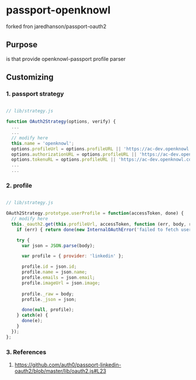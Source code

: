 # passport-openknowl

forked fron jaredhanson/passport-oauth2

## Purpose

is that provide openknowl-passport profile parser

## Customizing

### 1. passport strategy

```javascript

// lib/strategy.js

function OAuth2Strategy(options, verify) {
  ...
  ...
  // modify here
  this.name = 'openknowl';
  options.profileUrl = options.profileURL || 'https://ac-dev.openknowl.com/api/me';
  options.authorizationURL = options.profileURL || 'https://ac-dev.openknowl.com/api/token';
  options.tokenuRL = options.profileURL || 'https://ac-dev.openknowl.com/api/token';
  ...
  ...
```

### 2. profile

```javascript

// lib/strategy.js

OAuth2Strategy.prototype.userProfile = function(accessToken, done) {
  // modify here
  this._oauth2.get(this.profileUrl, accessToken, function (err, body, res) {
    if (err) { return done(new InternalOAuthError('failed to fetch user profile', err)); }

    try {
      var json = JSON.parse(body);

      var profile = { provider: 'linkedin' };

      profile.id = json.id;
      profile.name = json.name;
      profile.emails = json.email;
      profile.imageUrl = json.image;
      
      profile._raw = body;
      profile._json = json;

      done(null, profile);
    } catch(e) {
      done(e);
    }
  });  
};
```

### 3. References

1. https://github.com/auth0/passport-linkedin-oauth2/blob/master/lib/oauth2.js#L23

